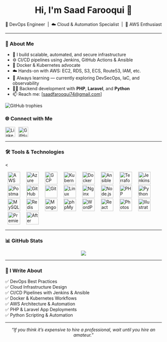 <h1 align="center">Hi, I'm Saad Farooqui 👋</h1>

<p align="center">
  🚀 DevOps Engineer &nbsp;|&nbsp; ☁️ Cloud & Automation Specialist &nbsp;|&nbsp; 🧠 AWS Enthusiast
</p>

---

### 💬 About Me

- 🔧 I build scalable, automated, and secure infrastructure  
- ⚙️ CI/CD pipelines using Jenkins, GitHub Actions & Ansible  
- 🐳 Docker & Kubernetes advocate  
- ☁️ Hands-on with AWS: EC2, RDS, S3, ECS, Route53, IAM, etc.  
- 🧠 Always learning — currently exploring DevSecOps, IaC, and observability  
- 🧑‍💻 Backend development with **PHP**, **Laravel**, and **Python**  
- 📫 Reach me: [saadfarooqui74@gmail.com]

![GitHub trophies](https://github-profile-trophy.vercel.app/?username=saadfar07&theme=onedark&no-frame=true&margin-w=10&margin-h=10)

### 🌐 Connect with Me

<div style="display: flex; align-items: center; gap: 10px;">
  <a href="https://linkedin.com/in/saad--farooqui" target="_blank">
    <img src="https://cdn-icons-png.flaticon.com/512/174/174857.png" alt="LinkedIn" width="32" height="32" />
  </a>
  <a href="https://github.com/saadfar07" target="_blank">
    <img src="https://github.githubassets.com/images/modules/logos_page/GitHub-Mark.png" alt="GitHub" width="32" height="32" />
  </a>
</div>


---

### 🛠️ Tools & Technologies

<<p align="center">
  <!-- DevOps & Cloud -->
  <a href="https://aws.amazon.com" target="_blank"><img src="https://upload.wikimedia.org/wikipedia/commons/9/93/Amazon_Web_Services_Logo.svg" alt="AWS" style="height:40px; margin: 0 8px;" /></a>
  <a href="https://azure.microsoft.com/" target="_blank"><img src="https://upload.wikimedia.org/wikipedia/commons/f/fa/Microsoft_Azure.svg" alt="Azure" style="height:40px; margin: 0 8px;" /></a>
  <a href="https://cloud.google.com/" target="_blank"><img src="https://www.vectorlogo.zone/logos/google_cloud/google_cloud-icon.svg" alt="GCP" style="height:40px; margin: 0 8px;" /></a>
  <a href="https://kubernetes.io/" target="_blank"><img src="https://cdn.jsdelivr.net/gh/devicons/devicon/icons/kubernetes/kubernetes-plain.svg" alt="Kubernetes" style="height:40px; margin: 0 8px;" /></a>
  <a href="https://www.docker.com/" target="_blank"><img src="https://cdn.jsdelivr.net/gh/devicons/devicon/icons/docker/docker-original.svg" alt="Docker" style="height:40px; margin: 0 8px;" /></a>
  <a href="https://www.ansible.com/" target="_blank"><img src="https://cdn.jsdelivr.net/gh/devicons/devicon/icons/ansible/ansible-original.svg" alt="Ansible" style="height:40px; margin: 0 8px;" /></a>
  <a href="https://www.terraform.io/" target="_blank"><img src="https://www.vectorlogo.zone/logos/terraformio/terraformio-icon.svg" alt="Terraform" style="height:40px; margin: 0 8px;" /></a>
  <a href="https://www.jenkins.io/" target="_blank"><img src="https://www.vectorlogo.zone/logos/jenkins/jenkins-icon.svg" alt="Jenkins" style="height:40px; margin: 0 8px;" /></a>
  <a href="https://www.postman.com/" target="_blank"><img src="https://www.vectorlogo.zone/logos/getpostman/getpostman-icon.svg" alt="Postman" style="height:40px; margin: 0 8px;" /></a>
  <a href="https://github.com/" target="_blank"><img src="https://github.githubassets.com/images/modules/logos_page/GitHub-Mark.png" alt="GitHub" style="height:40px; margin: 0 8px;" /></a>
  <a href="https://git-scm.com/" target="_blank"><img src="https://git-scm.com/images/logos/downloads/Git-Icon-1788C.png" alt="Git" style="height:40px; margin: 0 8px;" /></a>
  <a href="https://www.linux.org/" target="_blank"><img src="https://upload.wikimedia.org/wikipedia/commons/a/af/Tux.png" alt="Linux" style="height:40px; margin: 0 8px;" /></a>
  <a href="https://www.nginx.com/" target="_blank"><img src="https://upload.wikimedia.org/wikipedia/commons/c/c5/Nginx_logo.svg" alt="Nginx" style="height:40px; margin: 0 8px;" /></a>
  <a href="https://nodejs.org/" target="_blank"><img src="https://cdn.jsdelivr.net/gh/devicons/devicon/icons/nodejs/nodejs-original.svg" alt="Node.js" style="height:40px; margin: 0 8px;" /></a>
  <a href="https://www.php.net/" target="_blank"><img src="https://cdn.jsdelivr.net/gh/devicons/devicon/icons/php/php-original.svg" alt="PHP" style="height:40px; margin: 0 8px;" /></a>
  <a href="https://www.python.org/" target="_blank"><img src="https://cdn.jsdelivr.net/gh/devicons/devicon/icons/python/python-original.svg" alt="Python" style="height:40px; margin: 0 8px;" /></a>
  <a href="https://www.mysql.com/" target="_blank"><img src="https://www.vectorlogo.zone/logos/mysql/mysql-icon.svg" alt="MySQL" style="height:40px; margin: 0 8px;" /></a>
  <a href="https://redis.io/" target="_blank"><img src="https://cdn.jsdelivr.net/gh/devicons/devicon/icons/redis/redis-original.svg" alt="Redis" style="height:40px; margin: 0 8px;" /></a>
  <a href="https://www.mongodb.com/" target="_blank"><img src="https://cdn.jsdelivr.net/gh/devicons/devicon/icons/mongodb/mongodb-original.svg" alt="MongoDB" style="height:40px; margin: 0 8px;" /></a>
  <a href="https://www.phpmyadmin.net/" target="_blank"><img src="https://www.phpmyadmin.net/static/images/logo.png" alt="phpMyAdmin" style="height:40px; margin: 0 8px;" /></a>
  <a href="https://wordpress.org/" target="_blank"><img src="https://upload.wikimedia.org/wikipedia/commons/9/98/WordPress_blue_logo.svg" alt="WordPress" style="height:40px; margin: 0 8px;" /></a>
  <a href="https://reactjs.org/" target="_blank"><img src="https://cdn.jsdelivr.net/gh/devicons/devicon/icons/react/react-original.svg" alt="React" style="height:40px; margin: 0 8px;" /></a>
  <a href="https://www.adobe.com/products/photoshop.html" target="_blank"><img src="https://upload.wikimedia.org/wikipedia/commons/a/af/Adobe_Photoshop_CC_icon.svg" alt="Photoshop" style="height:40px; margin: 0 8px;" /></a>
  <a href="https://www.adobe.com/products/illustrator.html" target="_blank"><img src="https://upload.wikimedia.org/wikipedia/commons/f/fb/Adobe_Illustrator_CC_icon.svg" alt="Illustrator" style="height:40px; margin: 0 8px;" /></a>
  <a href="https://www.adobe.com/products/premiere.html" target="_blank"><img src="https://www.adobe.com/cc-shared/assets/img/product-icons/svg/premiere-pro-40.svg" alt="Premiere Pro" style="height:40px; margin: 0 8px;" /></a>
  <a href="https://www.adobe.com/products/aftereffects.html" target="_blank"><img src="https://www.adobe.com/cc-shared/assets/img/product-icons/svg/after-effects-40.svg" alt="After Effects" style="height:40px; margin: 0 8px;" /></a>
</p>




---

### 📊 GitHub Stats

<p align="center">
  <img src="https://github-readme-stats.vercel.app/api?username=saadfar07&show_icons=true&theme=transparent&hide_border=true" />
</p>

---

### 📝 I Write About

✅ DevOps Best Practices  
✅ Cloud Infrastructure Design  
✅ CI/CD Pipelines with Jenkins & Ansible  
✅ Docker & Kubernetes Workflows  
✅ AWS Architecture & Automation  
✅ PHP & Laravel App Deployments  
✅ Python Scripting & Automation  

---

<p align="center"><i>“If you think it’s expensive to hire a professional, wait until you hire an amateur.”</i></p>
